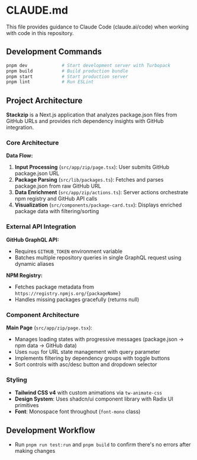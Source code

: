 # CLAUDE.md

This file provides guidance to Claude Code (claude.ai/code) when working with code in this repository.

## Development Commands

```bash
pnpm dev             # Start development server with Turbopack
pnpm build           # Build production bundle
pnpm start           # Start production server
pnpm lint            # Run ESLint
```

## Project Architecture

**Stackzip** is a Next.js application that analyzes package.json files from GitHub URLs and provides rich dependency insights with GitHub integration.

### Core Architecture

**Data Flow:**

1. **Input Processing** (`src/app/zip/page.tsx`): User submits GitHub package.json URL
2. **Package Parsing** (`src/lib/packages.ts`): Fetches and parses package.json from raw GitHub URL
3. **Data Enrichment** (`src/app/zip/actions.ts`): Server actions orchestrate npm registry and GitHub API calls
4. **Visualization** (`src/components/package-card.tsx`): Displays enriched package data with filtering/sorting

### External API Integration

**GitHub GraphQL API:**

- Requires `GITHUB_TOKEN` environment variable
- Batches multiple repository queries in single GraphQL request using dynamic aliases

**NPM Registry:**

- Fetches package metadata from `https://registry.npmjs.org/{packageName}`
- Handles missing packages gracefully (returns null)

### Component Architecture

**Main Page** (`src/app/zip/page.tsx`):

- Manages loading states with progressive messages (package.json → npm data → GitHub data)
- Uses `nuqs` for URL state management with query parameter
- Implements filtering by dependency groups with toggle buttons
- Sort controls with asc/desc button and dropdown selector

### Styling

- **Tailwind CSS v4** with custom animations via `tw-animate-css`
- **Design System**: Uses shadcn/ui component library with Radix UI primitives
- **Font**: Monospace font throughout (`font-mono` class)

## Development Workflow

- Run `pnpm run test:run` and `pnpm build` to confirm there's no errors after making changes
